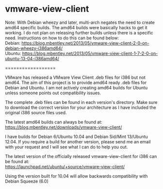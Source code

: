 vmware-view-client
==================

Note:  With Debian wheezy and later, multi-arch negates the need to create amd64 specific builds.  The amd64 builds were basically hacks to get it working.  I do not plan on releasing further builds unless there is a specific need.  Instructions on how to do this can be found below:<br>
Debian:  https://blog.mbentley.net/2013/05/vmware-view-client-2-0-on-debian-wheezy-i386amd64/ <br>
Ubuntu:  https://blog.mbentley.net/2013/05/vmware-view-client-1-7-2-0-on-ubuntu-13-04-i386amd64/

==================

VMware has released a VMware View Client .deb files for i386 but not amd64.  The aim of this project is to provide amd64 ready .deb files for Debian and Ubuntu.  I am not actively creating amd64 builds for Ubuntu unless someone points out compatibility issues.

The complete .deb files can be found in each version's directory.  Make sure to download the correct version for your architecture as I have included the original i386 source files used.

The latest amd64 builds can always be found at:<br>
https://blog.mbentley.net/downloads/vmware-view-client/


I have builds for Debian 6/Ubuntu 10.04 and Debian Sid/Mint 13/Ubuntu 12.04.  If you require a build for another version, please send me an email with your request and I will see what I can do to help you out.

The latest version of the officially released vmware-view-client for i386 can be found at:<br>
https://launchpad.net/ubuntu/+source/vmware-view-client/

Using the version built for 10.04 will allow backwards compatibility with Debian Squeeze (6.0)
